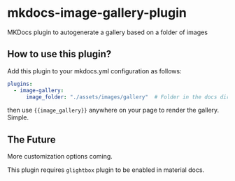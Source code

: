 # mkdocs-image-gallery-plugin
MKDocs plugin to autogenerate a gallery based on a folder of images

## How to use this plugin?

Add this plugin to your mkdocs.yml configuration as follows:
``` yml
plugins:
  - image-gallery:
      image_folder: "./assets/images/gallery"  # Folder in the docs directory containing images
```

then use `{{image_gallery}}` anywhere on your page to render the gallery. Simple.

## The Future

More customization options coming.

This plugin requires `glightbox` plugin to be enabled in material docs.